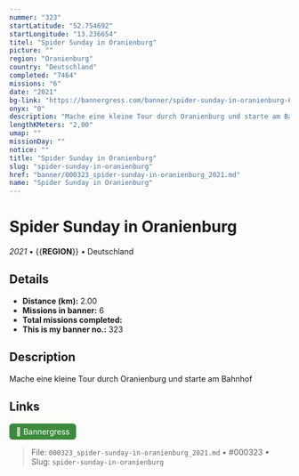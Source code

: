 ```yaml
---
nummer: "323"
startLatitude: "52.754692"
startLongitude: "13.236654"
titel: "Spider Sunday in Oranienburg"
picture: ""
region: "Oranienburg"
country: "Deutschland"
completed: "7464"
missions: "6"
date: "2021"
bg-link: "https://bannergress.com/banner/spider-sunday-in-oranienburg-67de"
onyx: "0"
description: "Mache eine kleine Tour durch Oranienburg und starte am Bahnhof"
lengthKMeters: "2,00"
umap: ""
missionDay: ""
notice: ""
title: "Spider Sunday in Oranienburg"
slug: "spider-sunday-in-oranienburg"
href: "banner/000323_spider-sunday-in-oranienburg_2021.md"
name: "Spider Sunday in Oranienburg"
---
```

# Spider Sunday in Oranienburg

*2021* • {{__REGION__}} • Deutschland





## Details
- **Distance (km):** 2.00
- **Missions in banner:** 6
- **Total missions completed:** 
- **This is my banner no.:** 323



## Description
Mache eine kleine Tour durch Oranienburg und starte am Bahnhof



## Links
<a href="https://bannergress.com/banner/spider-sunday-in-oranienburg-67de" target="_blank" style="display:inline-block;margin-right:8px;padding:6px 12px;background:#3c8b3c;color:#fff;text-decoration:none;border-radius:6px;">🔗 Bannergress</a>



> File: `000323_spider-sunday-in-oranienburg_2021.md` • #000323 • Slug: `spider-sunday-in-oranienburg`
